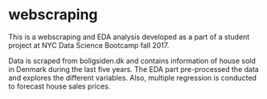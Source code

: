 # webscraping 

This is a webscraping and EDA analysis developed as a part of a student project at NYC Data Science Bootcamp fall 2017.

Data is scraped from boligsiden.dk and contains information of house sold in Denmark during the last five years.
The EDA part pre-processed the data and explores the different variables. Also, multiple regression is conducted to forecast house sales prices.
